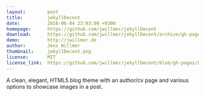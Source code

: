 ```yaml
---
layout:        post
title:         jekyllDecent
date:          2016-06-04 23:03:00 +0300
homepage:      https://github.com/jwillmer/jekyllDecent
download:      https://github.com/jwillmer/jekyllDecent/archive/gh-pages.zip
demo:          http://jwillmer.de
author:        Jens Willmer
thumbnail:     jekyllDecent.png
license:       MIT
license_link:  https://github.com/jwillmer/jekyllDecent/blob/gh-pages/LICENSE
---
```

A clean, elegant, HTML5 blog theme with an author/cv page and various options to showcase images in a post.  